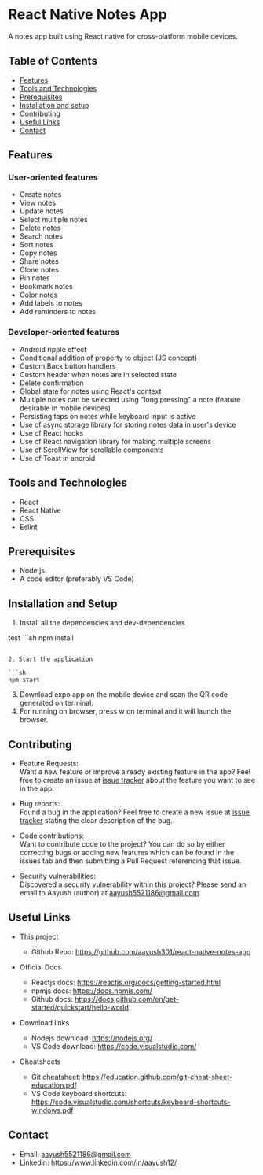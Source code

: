 # React Native Notes App

A notes app built using React native for cross-platform mobile devices.

## Table of Contents

- [Features](#features)
- [Tools and Technologies](#tools-and-technologies)
- [Prerequisites](#prerequisites)
- [Installation and setup](#installation-and-setup)
- [Contributing](#contributing)
- [Useful Links](#useful-links)
- [Contact](#contact)

## Features

### User-oriented features

- Create notes
- View notes
- Update notes
- Select multiple notes
- Delete notes
- Search notes
- Sort notes
- Copy notes
- Share notes
- Clone notes
- Pin notes
- Bookmark notes
- Color notes
- Add labels to notes
- Add reminders to notes

### Developer-oriented features

- Android ripple effect
- Conditional addition of property to object (JS concept)
- Custom Back button handlers
- Custom header when notes are in selected state
- Delete confirmation
- Global state for notes using React's context
- Multiple notes can be selected using "long pressing" a note (feature desirable in mobile devices)
- Persisting taps on notes while keyboard input is active
- Use of async storage library for storing notes data in user's device
- Use of React hooks
- Use of React navigation library for making multiple screens
- Use of ScrollView for scrollable components
- Use of Toast in android

## Tools and Technologies

- React
- React Native
- CSS
- Eslint

## Prerequisites

- Node.js
- A code editor (preferably VS Code)

## Installation and Setup

1. Install all the dependencies and dev-dependencies

 test   ```sh
   npm install
   ```

2. Start the application

   ```sh
   npm start
   ```

3. Download expo app on the mobile device and scan the QR code generated on terminal.
4. For running on browser, press w on terminal and it will launch the browser.

## Contributing

- Feature Requests:  
  Want a new feature or improve already existing feature in the app? Feel free to create an issue at [issue tracker](https://github.com/aayush301/react-native-notes-app/issues) about the feature you want to see in the app.
- Bug reports:  
  Found a bug in the application? Feel free to create a new issue at [issue tracker](https://github.com/aayush301/react-native-notes-app/issues) stating the clear description of the bug.

- Code contributions:  
  Want to contribute code to the project? You can do so by either correcting bugs or adding new features which can be found in the issues tab and then submitting a Pull Request referencing that issue.

- Security vulnerabilities:  
  Discovered a security vulnerability within this project? Please send an email to Aayush (author) at aayush5521186@gmail.com.

## Useful Links

- This project

  - Github Repo: https://github.com/aayush301/react-native-notes-app

- Official Docs

  - Reactjs docs: https://reactjs.org/docs/getting-started.html
  - npmjs docs: https://docs.npmjs.com/
  - Github docs: https://docs.github.com/en/get-started/quickstart/hello-world

- Download links

  - Nodejs download: https://nodejs.org/
  - VS Code download: https://code.visualstudio.com/

- Cheatsheets
  - Git cheatsheet: https://education.github.com/git-cheat-sheet-education.pdf
  - VS Code keyboard shortcuts: https://code.visualstudio.com/shortcuts/keyboard-shortcuts-windows.pdf

## Contact

- Email: aayush5521186@gmail.com
- Linkedin: https://www.linkedin.com/in/aayush12/
